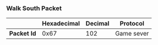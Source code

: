 ### Walk South Packet

|               | Hexadecimal | Decimal | Protocol   |
| ------------- | ----------- | ------- | ---------- |
| **Packet Id** | 0x67        | 102     | Game sever |
